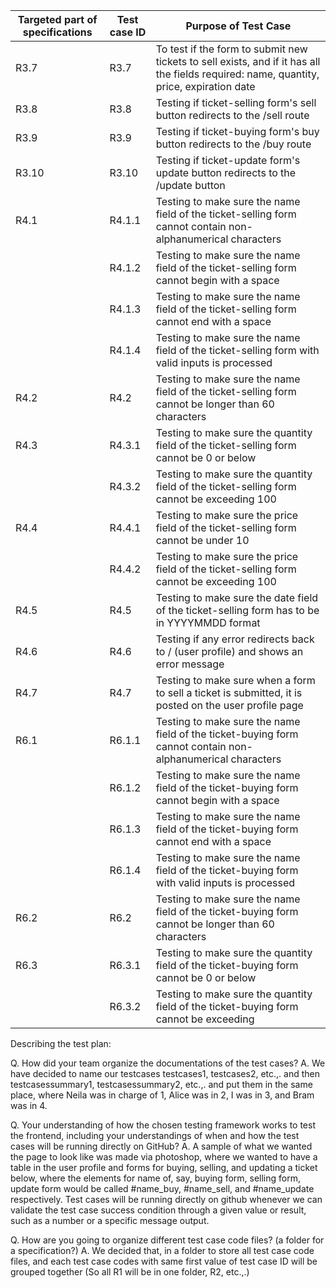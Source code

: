 | Targeted part of  specifications | Test case ID | Purpose of Test Case                                                                                                                                                |
|----------------------------------|--------------|---------------------------------------------------------------------------------------------------------------------------------------------------------------------|
| R3.7                             | R3.7         | To test if the form to submit new tickets to sell exists, and if it has all the fields required: name, quantity, price, expiration date                             |
| R3.8                             | R3.8         | Testing if ticket-selling form's sell button redirects to the /sell route                                                                                           |
| R3.9                             | R3.9         | Testing if ticket-buying form's buy button redirects to the /buy route                                                                                              |
| R3.10                            | R3.10        | Testing if ticket-update form's update button redirects to the /update button                                                                                       |
| R4.1                             | R4.1.1       | Testing to make sure the name field of the ticket-selling form cannot contain non-alphanumerical characters                                                         |
|                                  | R4.1.2       | Testing to make sure the name field of the ticket-selling form cannot begin with a space                                                                            |
|                                  | R4.1.3       | Testing to make sure the name field of the ticket-selling form cannot end with a space                                                                              |
|                                  | R4.1.4       | Testing to make sure the name field of the ticket-selling form with valid inputs is processed                                                                         |
| R4.2                             | R4.2         | Testing to make sure the name field of the ticket-selling form cannot be longer than 60 characters                                                                  |
| R4.3                             | R4.3.1       | Testing to make sure the quantity field of the ticket-selling form cannot be 0 or below                                                                             |
|                                  | R4.3.2       | Testing to make sure the quantity field of the ticket-selling form cannot be exceeding 100                                                                          |
| R4.4                             | R4.4.1       | Testing to make sure the price field of the ticket-selling form cannot be under 10                                                                                  |
|                                  | R4.4.2       | Testing to make sure the price field of the ticket-selling form cannot be exceeding 100                                                                             |
| R4.5                             | R4.5         | Testing to make sure the date field of the ticket-selling form has to be in YYYYMMDD format                                                                         |
| R4.6                             | R4.6         | Testing if any error redirects back to / (user profile) and shows an error message                                                                                  |
| R4.7                             | R4.7         | Testing to make sure when a form to sell a ticket is submitted, it is posted on the user profile page                                                               |
| R6.1                             | R6.1.1       | Testing to make sure the name field of the ticket-buying form cannot contain non-alphanumerical characters                                                          |
|                                  | R6.1.2       | Testing to make sure the name field of the ticket-buying form cannot begin with a space                                                                             |
|                                  | R6.1.3       | Testing to make sure the name field of the ticket-buying form cannot end with a space                                                                               |
|                                  | R6.1.4       | Testing to make sure the name field of the ticket-buying form with valid inputs is processed                                                                         |
| R6.2                             | R6.2         | Testing to make sure the name field of the ticket-buying form cannot be longer than 60 characters                                                                   |
| R6.3                             | R6.3.1       | Testing to make sure the quantity field of the ticket-buying form cannot be 0 or below                                                                              |
|                                  | R6.3.2       | Testing to make sure the quantity field of the ticket-buying form cannot be exceeding                                                                               |

Describing the test plan:

 Q. How did your team organize the documentations of the test cases?
 A. We have decided to name our testcases testcases1, testcases2, etc.,. and then testcasessummary1, testcasessummary2, etc.,. and put them in the same place, where Neila was in charge of 1, Alice was in 2, I was in 3, and Bram was in 4.

 Q. Your understanding of how the chosen testing framework works to test the frontend, including your understandings of when and how the test cases will be running directly on GitHub?
 A. A sample of what we wanted the page to look like was made via photoshop, where we wanted to have a table in the user profile and forms for buying, selling, and updating a ticket below, where the elements for name of, say, buying form, selling form, update form would be called #name_buy, #name_sell, and #name_update respectively. Test cases will be running directly on github whenever we can validate the test case success condition through
 a given value or result, such as a number or a specific message output.

 Q. How are you going to organize different test case code files? (a folder for a specification?)
 A. We decided that, in a folder to store all test case code files, and each test case codes with same first value of test case ID will be grouped together (So all R1 will be in one folder, R2, etc.,.)